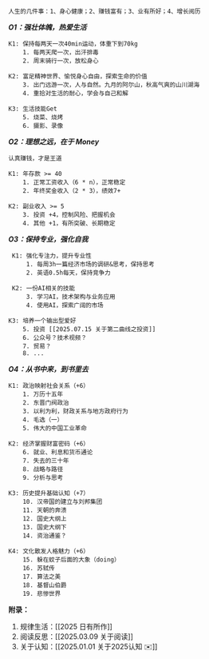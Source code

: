 
	人生的几件事：1、身心健康；2、赚钱富有；3、业有所好；4、增长阅历

***O1：强壮体魄，热爱生活*** 

	K1: 保持每两天一次40min运动，体重下到70kg
		1. 每两天爬一次，出汗排毒
		2. 周末骑行一次，放松身心
	
	K2: 富足精神世界、愉悦身心自由，探索生命的价值
		3. 出门远游一次，人与自然。九月的阿尔山，秋高气爽的山川湖海
		4. 重拾对生活的耐心，学会与自己和解
	
	K3: 生活技能Get
		5. 烧菜、烧烤
		6. 摄影、录像


***O2：理想之远，在于 Money***

	认真赚钱，才是王道
	
	K1: 年存款 >= 40
		1. 正常工资收入（6 * n），正常稳定
		2. 年终奖金收入（2 * 3），绩效7+
	
	K2: 副业收入 >= 5
		3. 投资 +4，控制风险、把握机会
		4. 其他 +1，有所突破、长期稳定
	

***O3：保持专业，强化自我*** 

	 K1: 强化专注力，提升专业性
		 1. 每周3h一篇经济市场的调研&思考，保持思考
		 2. 英语0.5h每天，保持竞争力
	 
	 K2: 一份AI相关的技能
		 3. 学习AI，技术架构与业务应用
		 4. 使用AI，探索广阔的市场
	
	K3: 培养一个输出型爱好
		5. 投资 [[2025.07.15 关于第二曲线之投资]]
		6. 公众号？技术视频？
		7. 贸易？
		8. ...


***O4：从书中来，到书里去***

	K1: 政治映射社会关系（+6）
		1. 万历十五年
		2. 东晋门阀政治
		3. 以利为利，财政关系与地方政府行为
		4. 毛选（一）
		5. 伟大的中国工业革命
	
    K2: 经济掌握财富密码（+6）
	    6. 就业、利息和货币通论
	    7. 失去的三十年
	    8. 战略与路径
	    9. 分析与思考
	
    K3: 历史提升基础认知（+7）
		10. 汉帝国的建立与刘邦集团
		11. 天朝的奔溃
		12. 国史大纲上
		13. 国史大纲下
		14. 资治通鉴？
	
    K4: 文化散发人格魅力（+6）
	    15. 躲在蚊子后面的大象（doing）
	    16. 苏轼传
	    17. 算法之美
	    18. 基督山伯爵
	    19. 悲惨世界


**附录：**
1.  规律生活：[[2025 日有所作]]
2.  阅读反思：[[2025.03.09 关于阅读]]
3.  关于认知：[[2025.01.01  关于2025认知 ✉️]]
